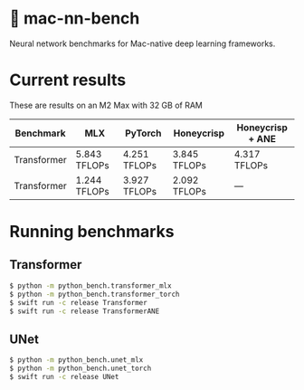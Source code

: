 # 🍎 mac-nn-bench

Neural network benchmarks for Mac-native deep learning frameworks.

# Current results

These are results on an M2 Max with 32 GB of RAM

| Benchmark   | MLX          | PyTorch      | Honeycrisp   | Honeycrisp + ANE |
|-------------|--------------|--------------|--------------|------------------|
| Transformer | 5.843 TFLOPs | 4.251 TFLOPs | 3.845 TFLOPs | 4.317 TFLOPs     |
| Transformer | 1.244 TFLOPs | 3.927 TFLOPs | 2.092 TFLOPs |  &mdash;         |

# Running benchmarks

## Transformer

```bash
$ python -m python_bench.transformer_mlx
$ python -m python_bench.transformer_torch
$ swift run -c release Transformer
$ swift run -c release TransformerANE
```

## UNet

```bash
$ python -m python_bench.unet_mlx
$ python -m python_bench.unet_torch
$ swift run -c release UNet
```

